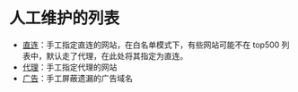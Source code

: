 # 人工维护的列表

- [直连](direct.txt)：手工指定直连的网站，在白名单模式下，有些网站可能不在 top500 列表中，默认走了代理，在此处将其指定为直连。
- [代理](proxy.txt)：手工指定代理的网站
- [广告](reject.txt)：手工屏蔽遗漏的广告域名
